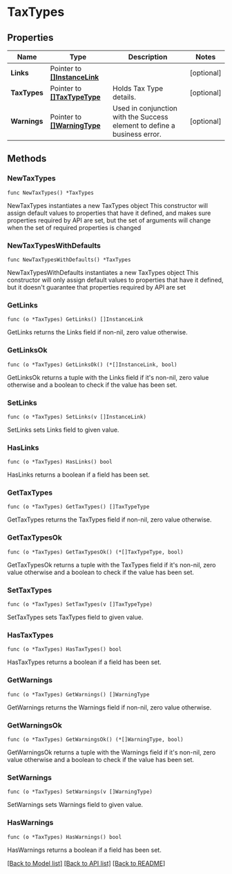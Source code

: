 # TaxTypes

## Properties

Name | Type | Description | Notes
------------ | ------------- | ------------- | -------------
**Links** | Pointer to [**[]InstanceLink**](InstanceLink.md) |  | [optional] 
**TaxTypes** | Pointer to [**[]TaxTypeType**](TaxTypeType.md) | Holds Tax Type details. | [optional] 
**Warnings** | Pointer to [**[]WarningType**](WarningType.md) | Used in conjunction with the Success element to define a business error. | [optional] 

## Methods

### NewTaxTypes

`func NewTaxTypes() *TaxTypes`

NewTaxTypes instantiates a new TaxTypes object
This constructor will assign default values to properties that have it defined,
and makes sure properties required by API are set, but the set of arguments
will change when the set of required properties is changed

### NewTaxTypesWithDefaults

`func NewTaxTypesWithDefaults() *TaxTypes`

NewTaxTypesWithDefaults instantiates a new TaxTypes object
This constructor will only assign default values to properties that have it defined,
but it doesn't guarantee that properties required by API are set

### GetLinks

`func (o *TaxTypes) GetLinks() []InstanceLink`

GetLinks returns the Links field if non-nil, zero value otherwise.

### GetLinksOk

`func (o *TaxTypes) GetLinksOk() (*[]InstanceLink, bool)`

GetLinksOk returns a tuple with the Links field if it's non-nil, zero value otherwise
and a boolean to check if the value has been set.

### SetLinks

`func (o *TaxTypes) SetLinks(v []InstanceLink)`

SetLinks sets Links field to given value.

### HasLinks

`func (o *TaxTypes) HasLinks() bool`

HasLinks returns a boolean if a field has been set.

### GetTaxTypes

`func (o *TaxTypes) GetTaxTypes() []TaxTypeType`

GetTaxTypes returns the TaxTypes field if non-nil, zero value otherwise.

### GetTaxTypesOk

`func (o *TaxTypes) GetTaxTypesOk() (*[]TaxTypeType, bool)`

GetTaxTypesOk returns a tuple with the TaxTypes field if it's non-nil, zero value otherwise
and a boolean to check if the value has been set.

### SetTaxTypes

`func (o *TaxTypes) SetTaxTypes(v []TaxTypeType)`

SetTaxTypes sets TaxTypes field to given value.

### HasTaxTypes

`func (o *TaxTypes) HasTaxTypes() bool`

HasTaxTypes returns a boolean if a field has been set.

### GetWarnings

`func (o *TaxTypes) GetWarnings() []WarningType`

GetWarnings returns the Warnings field if non-nil, zero value otherwise.

### GetWarningsOk

`func (o *TaxTypes) GetWarningsOk() (*[]WarningType, bool)`

GetWarningsOk returns a tuple with the Warnings field if it's non-nil, zero value otherwise
and a boolean to check if the value has been set.

### SetWarnings

`func (o *TaxTypes) SetWarnings(v []WarningType)`

SetWarnings sets Warnings field to given value.

### HasWarnings

`func (o *TaxTypes) HasWarnings() bool`

HasWarnings returns a boolean if a field has been set.


[[Back to Model list]](../README.md#documentation-for-models) [[Back to API list]](../README.md#documentation-for-api-endpoints) [[Back to README]](../README.md)



